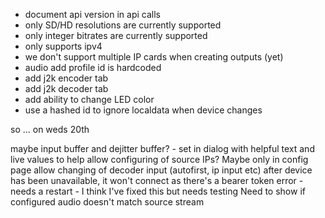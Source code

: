 -   document api version in api calls
-   only SD/HD resolutions are currently supported
-   only integer bitrates are currently supported
-   only supports ipv4
-   we don't support multiple IP cards when creating outputs (yet)
-   audio add profile id is hardcoded
-   add j2k encoder tab
-   add j2k decoder tab
-   add ability to change LED color
-   use a hashed id to ignore localdata when device changes

so ... on weds 20th

maybe input buffer and dejitter buffer? - set in dialog with helpful text and live values to help
allow configuring of source IPs? Maybe only in config page
allow changing of decoder input (autofirst, ip input etc)
after device has been unavailable, it won't connect as there's a bearer token error - needs a restart - I think I've fixed this but needs testing
Need to show if configured audio doesn't match source stream
